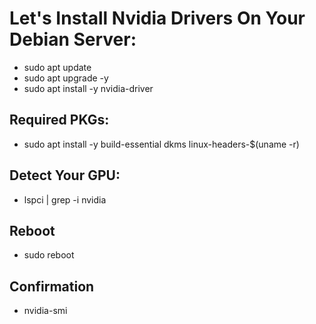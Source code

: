 # Let's Install Nvidia Drivers On Your Debian Server:
- sudo apt update
- sudo apt upgrade -y
- sudo apt install -y nvidia-driver

## Required PKGs:
- sudo apt install -y build-essential dkms linux-headers-$(uname -r)

## Detect Your GPU:
- lspci | grep -i nvidia

## Reboot
- sudo reboot

## Confirmation
- nvidia-smi
